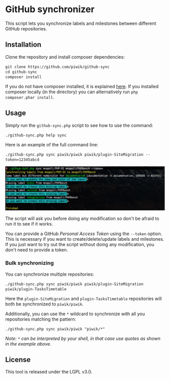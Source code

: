 # GitHub synchronizer

This script lets you synchronize labels and milestones between different GitHub repositories.

## Installation

Clone the repository and install composer dependencies:

```
git clone https://github.com/piwik/github-sync
cd github-sync
composer install
```

If you do not have composer installed, it is explained [here](https://getcomposer.org/doc/00-intro.md#installation-linux-unix-osx). If you installed composer locally (in the directory) you can alternatively run `php composer.phar install`.

## Usage

Simply run the `github-sync.php` script to see how to use the command:

```
./github-sync.php help sync
```

Here is an example of the full command line:

```
./github-sync.php sync piwik/piwik piwik/plugin-SiteMigration --token=12345abcd
```

![](screenshot.png)

The script will ask you before doing any modification so don't be afraid to run it to see if it works.

You can provide a GitHub *Personal Access Token* using the `--token` option. This is necessary if you want to create/delete/update labels and milestones. If you just want to try out the script without doing any modification, you don't need to provide a token.

### Bulk synchronizing

You can synchronize multiple repositories:

```
./github-sync.php sync piwik/piwik piwik/plugin-SiteMigration piwik/plugin-TasksTimetable
```

Here the `plugin-SiteMigration` and `plugin-TasksTimetable` repositories will both be synchronized to `piwik/piwik`.

Additionally, you can use the `*` wildcard to synchronize with all you repositories matching the pattern:

```
./github-sync.php sync piwik/piwik "piwik/*"
```

_Note: `*` can be interpreted by your shell, in that case use quotes as shown in the example above._

## License

This tool is released under the LGPL v3.0.
